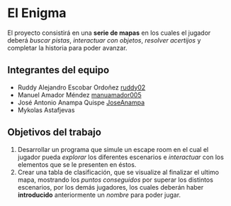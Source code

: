 # El Enigma

El proyecto consistirá en una **serie de mapas** en los cuales el jugador deberá _buscar pistas_, _interactuar con objetos_, _resolver acertijos_ y completar la historia para poder avanzar.




## Integrantes del equipo

- Ruddy Alejandro Escobar Ordoñez [ruddy02](https://github.com/ruddy02)
- Manuel Amador Méndez [manuamador005](https://github.com/manuamador005)
- José Antonio Anampa Quispe [JoseAnampa](https://github.com/JoseAnampa)
- Mykolas Astafjevas 

## Objetivos del trabajo

1. Desarrollar un programa que simule un escape room en el cual el jugador pueda _explorar_ los diferentes escenarios e _interactuar_ con los elementos que se le presenten en éstos.
2. Crear una tabla de clasificación, que se visualize al finalizar el ultimo mapa, mostrando los _puntos conseguidos_ por superar los distintos escenarios, por los demás jugadores, los cuales deberán haber **introducido** anteriormente un _nombre_ para poder jugar.

